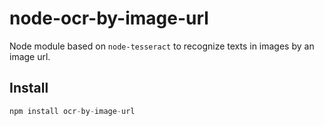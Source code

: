 # node-ocr-by-image-url
Node module based on ```node-tesseract``` to recognize texts in images by an image url.

## Install
```js
npm install ocr-by-image-url
```

